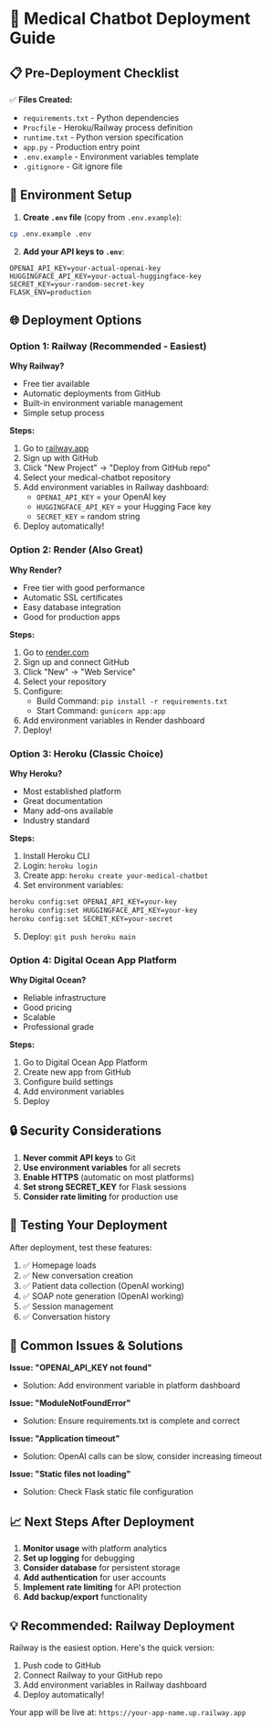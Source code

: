 # 🚀 Medical Chatbot Deployment Guide

## 📋 Pre-Deployment Checklist

✅ **Files Created:**
- `requirements.txt` - Python dependencies
- `Procfile` - Heroku/Railway process definition
- `runtime.txt` - Python version specification
- `app.py` - Production entry point
- `.env.example` - Environment variables template
- `.gitignore` - Git ignore file

## 🔧 Environment Setup

1. **Create `.env` file** (copy from `.env.example`):
```bash
cp .env.example .env
```

2. **Add your API keys to `.env`**:
```
OPENAI_API_KEY=your-actual-openai-key
HUGGINGFACE_API_KEY=your-actual-huggingface-key
SECRET_KEY=your-random-secret-key
FLASK_ENV=production
```

## 🌐 Deployment Options

### Option 1: Railway (Recommended - Easiest)

**Why Railway?**
- Free tier available
- Automatic deployments from GitHub
- Built-in environment variable management
- Simple setup process

**Steps:**
1. Go to [railway.app](https://railway.app)
2. Sign up with GitHub
3. Click "New Project" → "Deploy from GitHub repo"
4. Select your medical-chatbot repository
5. Add environment variables in Railway dashboard:
   - `OPENAI_API_KEY` = your OpenAI key
   - `HUGGINGFACE_API_KEY` = your Hugging Face key
   - `SECRET_KEY` = random string
6. Deploy automatically!

### Option 2: Render (Also Great)

**Why Render?**
- Free tier with good performance
- Automatic SSL certificates
- Easy database integration
- Good for production apps

**Steps:**
1. Go to [render.com](https://render.com)
2. Sign up and connect GitHub
3. Click "New" → "Web Service"
4. Select your repository
5. Configure:
   - Build Command: `pip install -r requirements.txt`
   - Start Command: `gunicorn app:app`
6. Add environment variables in Render dashboard
7. Deploy!

### Option 3: Heroku (Classic Choice)

**Why Heroku?**
- Most established platform
- Great documentation
- Many add-ons available
- Industry standard

**Steps:**
1. Install Heroku CLI
2. Login: `heroku login`
3. Create app: `heroku create your-medical-chatbot`
4. Set environment variables:
```bash
heroku config:set OPENAI_API_KEY=your-key
heroku config:set HUGGINGFACE_API_KEY=your-key
heroku config:set SECRET_KEY=your-secret
```
5. Deploy: `git push heroku main`

### Option 4: Digital Ocean App Platform

**Why Digital Ocean?**
- Reliable infrastructure
- Good pricing
- Scalable
- Professional grade

**Steps:**
1. Go to Digital Ocean App Platform
2. Create new app from GitHub
3. Configure build settings
4. Add environment variables
5. Deploy

## 🔒 Security Considerations

1. **Never commit API keys** to Git
2. **Use environment variables** for all secrets
3. **Enable HTTPS** (automatic on most platforms)
4. **Set strong SECRET_KEY** for Flask sessions
5. **Consider rate limiting** for production use

## 🧪 Testing Your Deployment

After deployment, test these features:
1. ✅ Homepage loads
2. ✅ New conversation creation
3. ✅ Patient data collection (OpenAI working)
4. ✅ SOAP note generation (OpenAI working)
5. ✅ Session management
6. ✅ Conversation history

## 🚨 Common Issues & Solutions

**Issue: "OPENAI_API_KEY not found"**
- Solution: Add environment variable in platform dashboard

**Issue: "ModuleNotFoundError"**
- Solution: Ensure requirements.txt is complete and correct

**Issue: "Application timeout"**
- Solution: OpenAI calls can be slow, consider increasing timeout

**Issue: "Static files not loading"**
- Solution: Check Flask static file configuration

## 📈 Next Steps After Deployment

1. **Monitor usage** with platform analytics
2. **Set up logging** for debugging
3. **Consider database** for persistent storage
4. **Add authentication** for user accounts
5. **Implement rate limiting** for API protection
6. **Add backup/export** functionality

## 💡 Recommended: Railway Deployment

Railway is the easiest option. Here's the quick version:

1. Push code to GitHub
2. Connect Railway to your GitHub repo
3. Add environment variables in Railway dashboard
4. Deploy automatically!

Your app will be live at: `https://your-app-name.up.railway.app`
